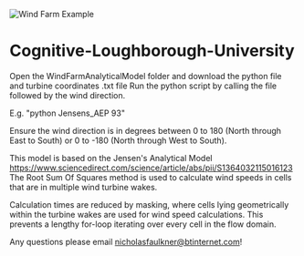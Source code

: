 ![Wind Farm Example](https://user-images.githubusercontent.com/55847333/151715275-ce47ff08-c23f-4ca1-ada2-78f658066425.png)

# Cognitive-Loughborough-University
Open the WindFarmAnalyticalModel folder and download the python file and turbine coordinates .txt file
Run the python script by calling the file followed by the wind direction. 

E.g. "python Jensens_AEP 93" 

Ensure the wind direction is in degrees between 0 to 180 (North through East to South)  or 0 to -180 (North through West to South). 

This model is based on the Jensen's Analytical Model https://www.sciencedirect.com/science/article/abs/pii/S1364032115016123 
The Root Sum Of Squares method is used to calculate wind speeds in cells that are in multiple wind turbine wakes.

Calculation times are reduced by masking, where cells lying geometrically within the turbine wakes are used for wind speed calculations. This prevents a lengthy for-loop iterating over every cell in the flow domain.

Any questions please email nicholasfaulkner@btinternet.com!


